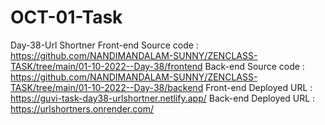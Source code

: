 
# OCT-01-Task

Day-38-Url Shortner
Front-end Source code : https://github.com/NANDIMANDALAM-SUNNY/ZENCLASS-TASK/tree/main/01-10-2022--Day-38/frontend
Back-end Source code : https://github.com/NANDIMANDALAM-SUNNY/ZENCLASS-TASK/tree/main/01-10-2022--Day-38/backend
Front-end Deployed URL : https://guvi-task-day38-urlshortner.netlify.app/
Back-end Deployed URL : https://urlshortners.onrender.com/
